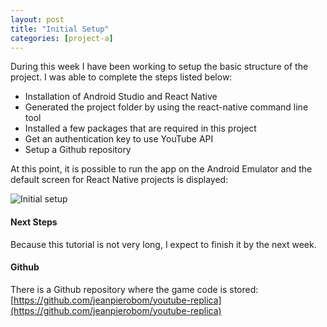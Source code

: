 ```yaml
---
layout: post
title: "Initial Setup"
categories: [project-a]
---
```


During this week I have been working to setup the basic structure of the project. I was able to complete the steps listed below:

* Installation of Android Studio and React Native
* Generated the project folder by using the react-native command line tool
* Installed a few packages that are required in this project
* Get an authentication key to use YouTube API
* Setup a Github repository

At this point, it is possible to run the app on the Android Emulator and the default screen for React Native projects is displayed:

<img src="https://jeanpierobom.github.io/assets/images/screenshot-initial-setup.png" alt="Initial setup">

#### Next Steps

Because this tutorial is not very long, I expect to finish it by the next week.

#### Github

There is a Github repository where the game code is stored: [https://github.com/jeanpierobom/youtube-replica](https://github.com/jeanpierobom/youtube-replica)
